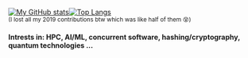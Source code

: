 [![My GitHub stats](https://github-readme-stats.vercel.app/api?username=jounaidr&theme=tokyonight&count_private=true&include_all_commits=true&hide_rank=true&show_icons=true&disable_animations=true&line_height=24)](https://github.com/anuraghazra/github-readme-stats)[![Top Langs](https://github-readme-stats.vercel.app/api/top-langs/?username=jounaidr&exclude_repo=jrvr-world,jrc-node-javadocs,jrc-node-API-docs,React-ui-training,JR-portfolio-react&theme=tokyonight&layout=compact&langs_count=8)](https://github.com/anuraghazra/github-readme-stats)
</br><sup>(I lost all my 2019 contributions btw which was like half of them 😵‍)</sup>

#### Intrests in: HPC, AI/ML, concurrent software, hashing/cryptography, quantum technologies ...


